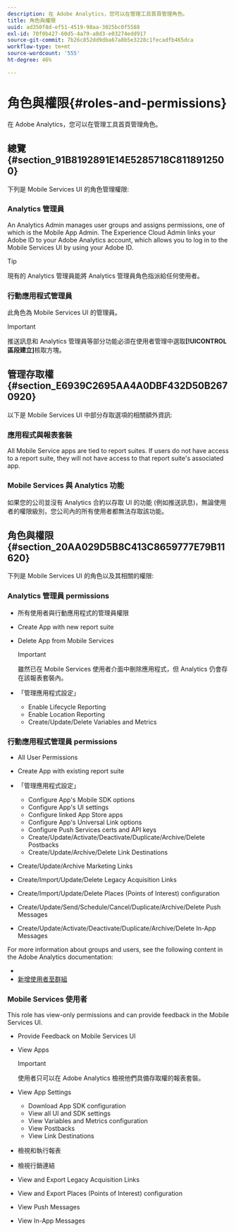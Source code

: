 ```yaml
---
description: 在 Adobe Analytics，您可以在管理工具首頁管理角色。
title: 角色與權限
uuid: ad350f8d-ef51-4519-98aa-3025bc0f5588
exl-id: 70f0b427-60d5-4a79-a8d3-e03274edd917
source-git-commit: 7b26c852dd9dba67a8b5e3228c1fecadfb465dca
workflow-type: tm+mt
source-wordcount: '555'
ht-degree: 46%

---
```


# 角色與權限{#roles-and-permissions}

在 Adobe Analytics，您可以在管理工具首頁管理角色。

## 總覽 {#section_91B8192891E14E5285718C8118912500}

下列是 Mobile Services UI 的角色管理權限:

### Analytics 管理員

An Analytics Admin manages user groups and assigns permissions, one of which is the Mobile App Admin. The Experience Cloud Admin links your Adobe ID to your Adobe Analytics account, which allows you to log in to the Mobile Services UI by using your Adobe ID. [](https://experienceleague.adobe.com/docs/core-services/interface/administration/admin-getting-started.html?lang=zh-Hant)

>[!TIP]
>
>現有的 Analytics 管理員能將 Analytics 管理員角色指派給任何使用者。

### 行動應用程式管理員

此角色為 Mobile Services UI 的管理員。

>[!IMPORTANT]
>
>推送訊息和 Analytics 管理員等部分功能必須在使用者管理中選取&#x200B;**[!UICONTROL 區段建立]**&#x200B;核取方塊。

## 管理存取權 {#section_E6939C2695AA4A0DBF432D50B2670920}

以下是 Mobile Services UI 中部分存取選項的相關額外資訊:

### 應用程式與報表套裝

All Mobile Service apps are tied to report suites. If users do not have access to a report suite, they will not have access to that report suite&#39;s associated app.

### Mobile Services 與 Analytics 功能

如果您的公司並沒有 Analytics 合約以存取 UI 的功能 (例如推送訊息)，無論使用者的權限級別，您公司內的所有使用者都無法存取該功能。

## 角色與權限 {#section_20AA029D5B8C413C8659777E79B11620}

下列是 Mobile Services UI 的角色以及其相關的權限:

### Analytics 管理員 permissions

* 所有使用者與行動應用程式的管理員權限
* Create App with new report suite
* Delete App from Mobile Services

   >[!IMPORTANT]
   >
   >雖然已在 Mobile Services 使用者介面中刪除應用程式，但 Analytics 仍會存在該報表套裝內。

* 「管理應用程式設定」

   * Enable Lifecycle Reporting
   * Enable Location Reporting
   * Create/Update/Delete Variables and Metrics

### 行動應用程式管理員 permissions

* All User Permissions
* Create App with existing report suite
* 「管理應用程式設定」

   * Configure App&#39;s Mobile SDK options
   * Configure App&#39;s UI settings
   * Configure linked App Store apps
   * Configure App&#39;s Universal Link options
   * Configure Push Services certs and API keys
   * Create/Update/Activate/Deactivate/Duplicate/Archive/Delete Postbacks
   * Create/Update/Archive/Delete Link Destinations

* Create/Update/Archive Marketing Links
* Create/Import/Update/Delete Legacy Acquisition Links
* Create/Import/Update/Delete Places (Points of Interest) configuration
* Create/Update/Send/Schedule/Cancel/Duplicate/Archive/Delete Push Messages
* Create/Update/Activate/Deactivate/Duplicate/Archive/Delete In-App Messages

For more information about groups and users, see the following content in the Adobe Analytics documentation:

* [](https://experienceleague.adobe.com/docs/analytics/admin/admin-console/home.html?lang=zh-Hant)
* [新增使用者至群組](https://experienceleague.adobe.com/docs/analytics/admin/admin-console/home.html)

### Mobile Services 使用者

This role has view-only permissions and can provide feedback in the Mobile Services UI.

* Provide Feedback on Mobile Services UI
* View Apps

   >[!IMPORTANT]
   >
   >使用者只可以在 Adobe Analytics 檢視他們具備存取權的報表套裝。

* View App Settings

   * Download App SDK configuration
   * View all UI and SDK settings
   * View Variables and Metrics configuration
   * View Postbacks
   * View Link Destinations

* 檢視和執行報表
* 檢視行銷連結
* View and Export Legacy Acquisition Links
* View and Export Places (Points of Interest) configuration
* View Push Messages
* View In-App Messages
